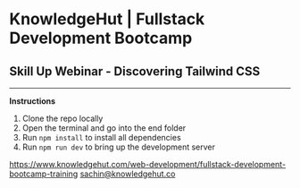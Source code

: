 # KnowledgeHut | Fullstack Development Bootcamp

## Skill Up Webinar - Discovering Tailwind CSS

---

 **Instructions**

1. Clone the repo locally
2. Open the terminal and go into the end folder
3. Run `npm install` to install all dependencies
4. Run `npm run dev` to bring up the development server

<https://www.knowledgehut.com/web-development/fullstack-development-bootcamp-training>
<sachin@knowledgehut.co>